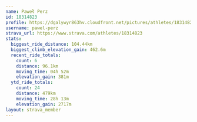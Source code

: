 ```yaml
---
name: Paweł Perz
id: 18314823
profile: https://dgalywyr863hv.cloudfront.net/pictures/athletes/18314823/5244308/1/large.jpg
username: pawel-perz
strava_url: https://www.strava.com/athletes/18314823
stats:
  biggest_ride_distance: 104.44km
  biggest_climb_elevation_gain: 462.6m
  recent_ride_totals:
    count: 6
    distance: 96.1km
    moving_time: 04h 52m
    elevation_gain: 381m
  ytd_ride_totals:
    count: 24
    distance: 479km
    moving_time: 28h 13m
    elevation_gain: 2717m
layout: strava_member
--- 
```

